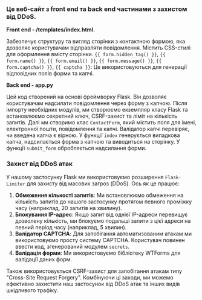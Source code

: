 ### Це веб-сайт з front end та back end частинами з захистом від DDoS.

**Front end - /templates/index.html.**

Забезпечує структуру та вигляд сторінки з контактною формою, яка дозволяє користувачам відправляти повідомлення.
Містить CSS-стилі для оформлення вмісту сторінки.
`{{ form.hidden_tag() }}`, `{{ form.name() }}`, `{{ form.email() }}`, `{{ form.message() }}`, `{{ form.captcha() }}`, `{{ captcha }}`: Це використовуються для генерації відповідних полів форми та капчі.

**Back end - app.py**

Цей код створений на основі фреймворку Flask. Він дозволяє користувачам надсилати повідомлення через форму з капчою.
Після імпорту необхідних модулів, ми створюємо екземпляр класу Flask та встановлюємо секретний ключ, CSRF-захист та ліміт на кількість запитів.
Далі ми створимо клас `ContactForm`, який містить поля для імені, електронної пошти, повідомлення та капчі. Валідатор капчі перевіряє, чи введена капча є вірною.
У функції `index` генерується випадкова капча, надсилається форма з капчою та виводиться на сторінку.
У функції `submit_form` обробляється надсилання форми.

### Захист від DDoS атак

У нашому застосунку Flask ми використовуємо розширення `Flask-Limiter` для захисту від масових загроз (DDoS). Ось як це працює:
1. **Обмеження кількості запитів**: Ми встановлюємо обмеження на кількість запитів до нашого застосунку протягом певного проміжку часу (наприклад, 20 запитів на хвилину).
2. **Блокування IP-адрес**: Якщо запит від однієї IP-адреси перевищує дозволену кількість, ми блокуємо подальші запити з цієї адреси на певний період часу (наприклад, 5 хвилин).
3. **Валідатор CAPTCHA**: Для запобігання автоматизованим атакам ми використовуємо просту систему CAPTCHA. Користувач повинен ввести код, згенерований модулем `secrets`.
4. **Валідація форми**: Ми використовуємо бібліотеку WTForms для валідації даних форм.

Також використовується CSRF-захист для запобігання атакам типу "Cross-Site Request Forgery".
Комбінуючи ці заходи, ми можемо ефективно захистити наш застосунок від DDoS атак та інших видів шкідливого трафіку.
